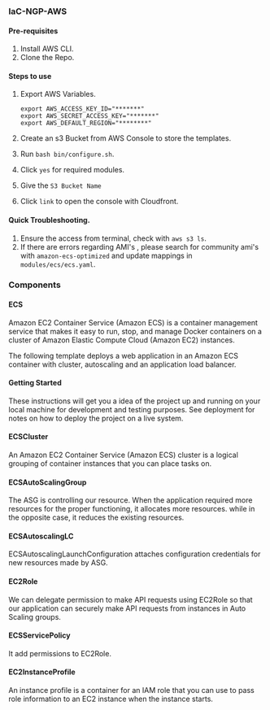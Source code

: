 ### IaC-NGP-AWS

#### Pre-requisites
1. Install AWS CLI.
2. Clone the Repo.

#### Steps to use

1. Export AWS Variables.

	```
	export AWS_ACCESS_KEY_ID="*******"
	export AWS_SECRET_ACCESS_KEY="*******"
	export AWS_DEFAULT_REGION="********"
	```
	
2. Create an s3 Bucket from AWS Console to store the templates.
3. Run `bash bin/configure.sh`.
4. Click `yes` for required modules.
5. Give the `S3 Bucket Name`
6. Click `link` to open the console with Cloudfront.

#### Quick Troubleshooting.

1. Ensure the access from terminal, check with `aws s3 ls`.
2. If there are errors regarding AMI's , please search for community ami's with `amazon-ecs-optimized` and update mappings in `modules/ecs/ecs.yaml`.

### Components

#### ECS

Amazon EC2 Container Service (Amazon ECS) is a container management service that makes it easy to run, stop, and manage Docker containers on a cluster of Amazon Elastic Compute Cloud (Amazon EC2) instances.

The following template deploys a web application in an Amazon ECS container with cluster, autoscaling and an application load balancer.

#### Getting Started

These instructions will get you a idea of the project up and running on your local machine for development and testing purposes. See deployment for notes on how to deploy the project on a live system.

#### ECSCluster

An Amazon EC2 Container Service (Amazon ECS) cluster is a logical grouping of container instances that you can place tasks on. 

#### ECSAutoScalingGroup

The ASG is controlling our resource. When the application required more resources for the proper functioning, it allocates more resources. while in the opposite case, it reduces the existing resources.

#### ECSAutoscalingLC

ECSAutoscalingLaunchConfiguration attaches configuration credentials for new resources made by ASG.

#### EC2Role

We can delegate permission to make API requests using EC2Role so that our application can securely make API requests from instances in Auto Scaling groups. 

#### ECSServicePolicy

It add permissions to EC2Role.

#### EC2InstanceProfile

An instance profile is a container for an IAM role that you can use to pass role information to an EC2 instance when the instance starts.
